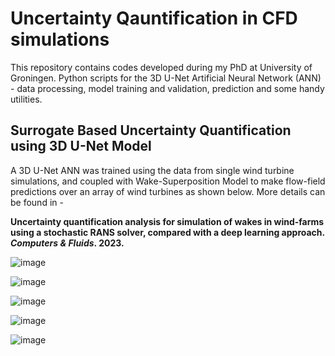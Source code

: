 # Uncertainty Qauntification in CFD simulations

This repository contains codes developed during my PhD at University of Groningen. Python scripts for the 3D U-Net Artificial Neural Network (ANN) - data processing, model training and validation, prediction and some handy utilities. 

## Surrogate Based Uncertainty Quantification using 3D U-Net Model

A 3D U-Net ANN was trained using the data from single wind turbine simulations, and coupled with Wake-Superposition Model to make flow-field predictions over an array of wind turbines as shown below. More details can be found in - 

**Uncertainty quantification analysis for simulation of wakes in wind-farms using a stochastic RANS solver, compared with a deep learning approach. _Computers & Fluids_. 2023.**

![image](https://github.com/jigarparekh279/parallelwindfarms_3D_UNet/assets/40745770/07712143-e761-4082-b323-d0839abb3ebb)

![image](https://github.com/jigarparekh279/parallelwindfarms_3D_UNet/assets/40745770/e49d8ac5-7986-4d10-9cb9-f52f6ed09328)

![image](https://github.com/jigarparekh279/parallelwindfarms_3D_UNet/assets/40745770/ad45822f-caba-4c50-89ef-91e07f3a356e)

![image](https://github.com/jigarparekh279/parallelwindfarms_3D_UNet/assets/40745770/63e18ccf-9ffd-4240-a582-e4edbb8b18b0)

![image](https://github.com/jigarparekh279/parallelwindfarms_3D_UNet/assets/40745770/faee3526-272e-4659-bb8d-106bc59c756c)
